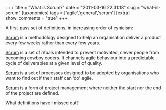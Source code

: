 +++
title = "What is Scrum?"
date = "2011-03-16 22:31:18"
slug = "what-is-scrum"
[taxonomies]
tags = ['agile','general','scrum']
[extra]
show_comments = "true"
+++

A first-pass set of definitions, in increasing order of cynicism:

[Scrum](http://en.wikipedia.org/wiki/Scrum_(development)) is a methodology designed to help an organisation deliver a product every few weeks rather than every few years.

[Scrum](http://www.scrumalliance.org/) is a set of rituals intended to prevent motivated, clever people from becoming cowboy coders. It channels agile behaviour into a predictable cycle of deliverables at a given level of quality.

[Scrum](http://www.mountaingoatsoftware.com/topics/scrum) is a set of processes designed to be adopted by organisations who want to find out if their staff can ‘do’ agile.

[Scrum](http://scrummethodology.com/) is a form of project management where neither the start nor the end of the project are defined.

What definitions have I missed out?
